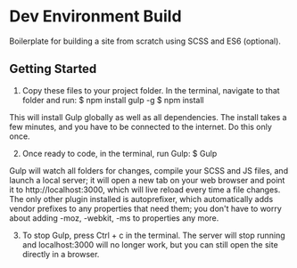 # Dev Environment Build
Boilerplate for building a site from scratch using SCSS and ES6 (optional).

## Getting Started
1. Copy these files to your project folder. In the terminal, navigate to that folder and run:
  $ npm install gulp -g
  $ npm install

  This will install Gulp globally as well as all dependencies. The install takes a few minutes, and you have to be connected to the internet. Do this only once.

2. Once ready to code, in the terminal, run Gulp:
  $ Gulp

  Gulp will watch all folders for changes, compile your SCSS and JS files, and launch a local server; it will open a new tab on your web browser and point it to http://localhost:3000, which will live reload every time a file changes. The only other plugin installed is autoprefixer, which automatically adds vendor prefixes to any properties that need them; you don't have to worry about adding -moz, -webkit, -ms to properties any more.

3. To stop Gulp, press Ctrl + c in the terminal. The server will stop running and localhost:3000 will no longer work, but you can still open the site directly in a browser.
